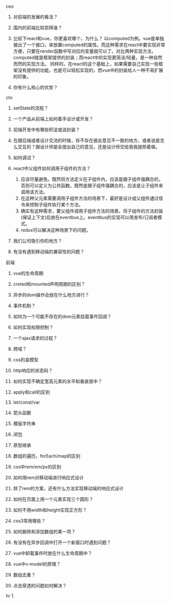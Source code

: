 ceo
1. 对前端的发展的看法？

2. 国内的前端比较崇拜谁？

3. 比较下react和vue，你更喜欢哪个，为什么？
	以computed为例。vue是单独接出了一个接口，来放置computed的属性。而这种需求在react中要实现非常方便，只要在render函数中写对应的变量就可以了。对比两种实现方法，computed就是框架提供的封装；而react中的实现更简洁/轻量，是一种自然而然的实现方法。
	同样的，在react的这个基础上，如果需要自己实现一些框架没有提供的功能，也是可以轻松实现的，而vue中的封装给人一种不易扩展的印象。

4. 你有什么核心的优势？

cto
1. setState的流程？

2. 一个产品从前端上如何着手设计或开发？

3. 前端开发中有哪些积淀或说封装？

4. 在跟后端或者设计交流的时候，存不存在彼此意见不一致的地方，或者说是怎么交互的？跟设计师是会提出自己的意见，还是设计师交给我我就照着做。

5. 如何调试？

6. react中父组件如何调用子组件的方法？
	1. 应该尽量避免。既然将方法定义在子组件内，应该是跟子组件强耦合的，否则可以定义为公共函数。既然是跟子组件强耦合的，应该是让子组件来调用该方法。
	2. 在这种父元素需要调用子组件方法的场景下，最好是设计成父组件通过信令来控制子组件执行某个方法。
	3. 确实有这种需求，要父组件调用子组件方法的场景。将子组件的方法封装(保证上下文)后放在eventbus上。eventbus的实现可以用发布/订阅者模式。
	4. redux可以解决这种场景下的问题。

7. 我们公司吸引你的地方？

8. 有没有遇到移动端的兼容性的问题？

前端
1. vue的生命周期

2. creted和mounted声明周期的区别？

2. 异步的dom操作会放在什么地方进行？

3. 事件机制？

4. 如何为一个可能不存在的dom元素挂载事件回调？

5. 如何实现权限控制？

6. 一个ajax请求的过程？

7. 跨域？

8. css的盒模型

9. http响应的状态码？

10. 如何实现不确定宽高元素的水平和垂直居中？

11. apply和call的区别

12. let/const/var

13. 箭头函数

14. 模版字符串

15. 闭包

16. 原型继承

17. 数组的遍历，forEach/map的区别

18. css中rem/em/px的区别

19. 如何用rem对移动端进行响应式设计

20. 除了rem的方案，还有什么方法实现移动端的响应式设计

21. 如何在页面上用一个元素实现三个圆形？

22. 如何不用width和height实现正方形？

23. css3常用哪些？

24. 如何删除和添加数组的某一项？

25. 有没有在异步回调中打开一个新窗口时遇到问题？

26. vue中卸载事件时放在什么生命周期中？

27. vue中v-model的原理？

28. 数组去重？

29. 点击穿透的问题如何解决？

hr
1. 